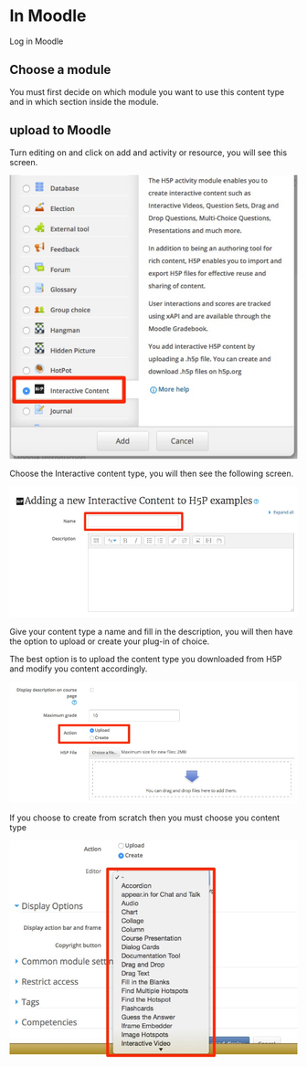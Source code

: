 # In Moodle

Log in Moodle

## Choose a module

You must first decide on which module you want to use this content type and in which section inside the module.

## upload to Moodle

Turn editing on and click on add and activity or resource, you will see this screen.

![](img/04.jpg)

Choose the Interactive content type, you will then see the following screen. 

![](img/05.jpg)

Give your content type a name and fill in the description, you will then have the option to upload or create your plug-in of choice.

The best option is to upload the content type you downloaded from H5P and modify you content accordingly.

![](img/06.jpg)

If you choose to create from scratch then you must choose you content type

![](img/07.jpg)
